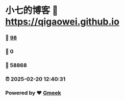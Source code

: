 # 小七的博客 :link: https://qigaowei.github.io 
### :page_facing_up: [98](https://qigaowei.github.io/tag.html) 
### :speech_balloon: 0 
### :hibiscus: 58868 
### :alarm_clock: 2025-02-20 12:40:31 
### Powered by :heart: [Gmeek](https://github.com/Meekdai/Gmeek)
